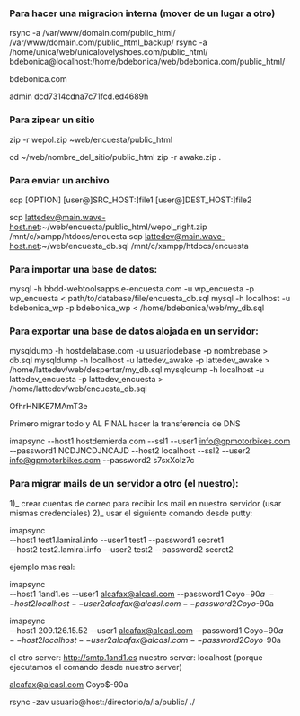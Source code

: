 ### Para hacer una migracion interna (mover de un lugar a otro)
rsync -a /var/www/domain.com/public_html/ /var/www/domain.com/public_html_backup/
rsync -a /home/unica/web/unicalovelyshoes.com/public_html/ bdebonica@localhost:/home/bdebonica/web/bdebonica.com/public_html/

bdebonica.com

admin
dcd7314cdna7c71fcd.ed4689h
### Para zipear un sitio
zip -r wepol.zip ~web/encuesta/public_html

cd ~/web/nombre_del_sitio/public_html
zip -r awake.zip .


### Para enviar un archivo

scp [OPTION] [user@]SRC_HOST:]file1 [user@]DEST_HOST:]file2
<!-- scp lattedev@host.trespiweb.com:/home/lattedev/web/encuesta/wepol.zip /mnt/c/xampp/htdocs/encuesta -->
scp lattedev@main.wave-host.net:~/web/encuesta/public_html/wepol_right.zip /mnt/c/xampp/htdocs/encuesta
scp lattedev@main.wave-host.net:~/web/encuesta_db.sql /mnt/c/xampp/htdocs/encuesta

### Para importar una base de datos:

mysql -h bbdd-webtoolsapps.e-encuesta.com -u wp_encuesta -p wp_encuesta < path/to/database/file/encuesta_db.sql
mysql -h localhost -u bdebonica_wp -p bdebonica_wp < /home/bdebonica/web/my_db.sql

### Para exportar una base de datos alojada en un servidor:

mysqldump -h hostdelabase.com -u usuariodebase -p nombrebase > db.sql
mysqldump -h localhost -u lattedev_awake -p lattedev_awake > /home/lattedev/web/despertar/my_db.sql
mysqldump -h localhost -u lattedev_encuesta -p lattedev_encuesta > /home/lattedev/web/encuesta_db.sql

OfhrHNlKE7MAmT3e


Primero migrar todo y AL FINAL hacer la transferencia de DNS


<!-- PARA MIGRACION DE MAILS DE UN SERVIDOR A OTRO (el nuestro) -->
imapsync --host1 hostdemierda.com --ssl1 --user1 info@gpmotorbikes.com --password1 NCDJNCDJNCAJD --host2 localhost --ssl2 --user2 info@gpmotorbikes.com --password2 s7sxXolz7c

### Para migrar mails de un servidor a otro (el nuestro):
1)_ crear cuentas de correo para recibir los mail en nuestro servidor (usar mismas credenciales)
2)_ usar el siguiente comando desde putty:

imapsync \
    --host1 test1.lamiral.info --user1 test1 --password1 secret1 \
    --host2 test2.lamiral.info --user2 test2 --password2 secret2


ejemplo mas real:

imapsync \
    --host1 1and1.es  --user1 alcafax@alcasl.com --password1 Coyo$-90a \
    --host2 localhost --user2 alcafax@alcasl.com --password2 Coyo$-90a


imapsync \
    --host1 209.126.15.52  --user1 alcafax@alcasl.com --password1 Coyo$-90a \
    --host2 localhost --user2 alcafax@alcasl.com --password2 Coyo$-90a



el otro server:
http://smtp.1and1.es
nuestro server:
localhost (porque ejecutamos el comando desde nuestro server)

alcafax@alcasl.com
Coyo$-90a










rsync -zav usuario@host:/directorio/a/la/public/ ./
